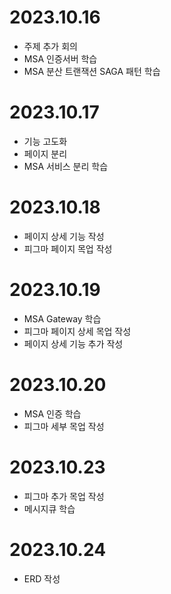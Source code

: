 # 2023.10.16
- 주제 추가 회의
- MSA 인증서버 학습
- MSA 분산 트랜잭션 SAGA 패턴 학습

# 2023.10.17
- 기능 고도화
- 페이지 분리
- MSA 서비스 분리 학습

# 2023.10.18
- 페이지 상세 기능 작성
- 피그마 페이지 목업 작성

# 2023.10.19
- MSA Gateway 학습
- 피그마 페이지 상세 목업 작성
- 페이지 상세 기능 추가 작성

# 2023.10.20
- MSA 인증 학습
- 피그마 세부 목업 작성

# 2023.10.23
- 피그마 추가 목업 작성
- 메시지큐 학습

# 2023.10.24
- ERD 작성